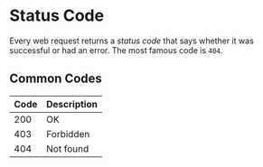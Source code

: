 # Status Code
Every web request returns a *status code* that says whether it was successful or had an error. The most famous code is  `404`.

## Common Codes

| Code| Description |
| ---- | ---- |
| 200| OK|
| 403| Forbidden|
|404 | Not found |

